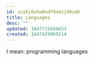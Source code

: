 ```yaml
---
id: zu16j6vkw8ndf9n4zj98cmh
title: Languages
desc: ""
updated: 1647715689653
created: 1647429069214
---
```


I mean: programming languages
